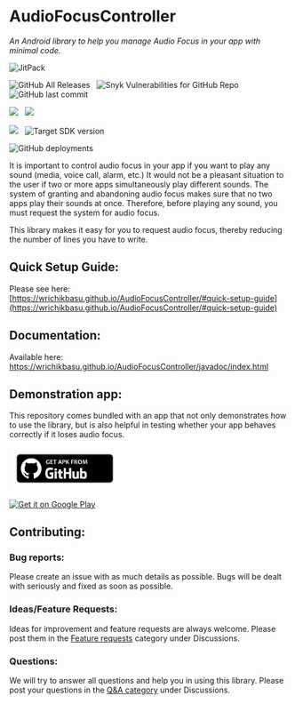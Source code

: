 # AudioFocusController
<i>An Android library to help you manage Audio Focus in your app with minimal code.</i>

<img alt="JitPack" src="https://img.shields.io/jitpack/version/com.github.WrichikBasu/AudioFocusController?color=%238737f0&style=for-the-badge">

![GitHub All Releases](https://img.shields.io/github/downloads/WrichikBasu/AudioFocusController/total?style=for-the-badge) &nbsp; 
![Snyk Vulnerabilities for GitHub Repo](https://img.shields.io/snyk/vulnerabilities/github/WrichikBasu/AudioFocusController?style=for-the-badge) &nbsp; 
![GitHub last commit](https://img.shields.io/github/last-commit/WrichikBasu/AudioFocusController?style=for-the-badge)

![](https://img.shields.io/badge/Licence%3A%20library-Mozilla%20Public%20Licence%202.0-important?style=for-the-badge) &nbsp;
![](https://img.shields.io/badge/Licence%3A%20demoapp-GNU%20AGPL%20v3.0-blue?style=for-the-badge)

![](https://img.shields.io/badge/Minimum%20SDK%20version-Lollipop%20(API%2021)-%2306486b?style=for-the-badge) &nbsp; 
![Target SDK version](https://img.shields.io/badge/target%20sdk%20version-Android%2012%20(API%2031)-brightgreen?style=for-the-badge)

![GitHub deployments](https://img.shields.io/github/deployments/WrichikBasu/AudioFocusController/github-pages?label=Github%20Pages%20Deployment&style=for-the-badge)

It is important to control audio focus in your app if you want to play any sound (media, voice call, alarm, etc.) It would not be a pleasant situation to the user if two or more apps simultaneously play different sounds. The system of granting and abandoning audio focus makes sure that no two apps play their sounds at once. Therefore, before playing any sound, you must request the system for audio focus.

This library makes it easy for you to request audio focus, thereby reducing the number of lines you have to write.

## Quick Setup Guide:
Please see here: [https://wrichikbasu.github.io/AudioFocusController/#quick-setup-guide](https://wrichikbasu.github.io/AudioFocusController/#quick-setup-guide)

## Documentation:
Available here: https://wrichikbasu.github.io/AudioFocusController/javadoc/index.html

## Demonstration app:

This repository comes bundled with an app that not only demonstrates how to use the library, but is also helpful in testing whether your app behaves correctly if it loses audio focus.

<a href="https://github.com/WrichikBasu/AudioFocusController/releases/latest"><img src="github.png"
     alt="Download from Github icon"
     width="200" /></a>
     
 <a href='https://play.google.com/store/apps/details?id=in.basulabs.audiofocuscontroller.demoapp'><img alt='Get it on Google Play' src='https://play.google.com/intl/en_us/badges/static/images/badges/en_badge_web_generic.png' width=200/></a>

## Contributing:
### Bug reports:
Please create an issue with as much details as possible. Bugs will be dealt with seriously and fixed as soon as possible.

### Ideas/Feature Requests:
Ideas for improvement and feature requests are always welcome. Please post them in the [Feature requests](https://github.com/WrichikBasu/AudioFocusController/discussions?discussions_q=category%3A%22Feature+requests%22) category under Discussions.

### Questions:
We will try to answer all questions and help you in using this library. Please post your questions in the [Q&A category](https://github.com/WrichikBasu/AudioFocusController/discussions?discussions_q=category%3AQ%26A) under Discussions.
